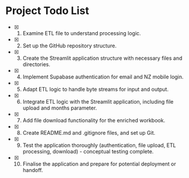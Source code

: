 # Project Todo List

- [x] 001. Examine ETL file to understand processing logic.
- [x] 002. Set up the GitHub repository structure.
- [x] 003. Create the Streamlit application structure with necessary files and directories.
- [x] 004. Implement Supabase authentication for email and NZ mobile login.
- [x] 005. Adapt ETL logic to handle byte streams for input and output.
- [x] 006. Integrate ETL logic with the Streamlit application, including file upload and months parameter.
- [x] 007. Add file download functionality for the enriched workbook.
- [x] 008. Create README.md and .gitignore files, and set up Git.
- [x] 009. Test the application thoroughly (authentication, file upload, ETL processing, download) - conceptual testing complete.
- [x] 010. Finalise the application and prepare for potential deployment or handoff.
